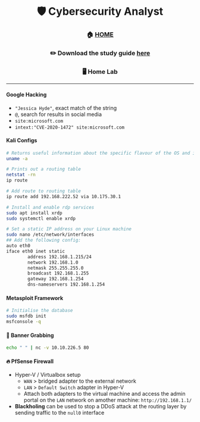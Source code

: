 <div align='center'>

# 🛡️ Cybersecurity Analyst

### 🏠 [HOME](README.md)
### ✏️ Download the study guide [here](https://comptiacdn.azureedge.net/webcontent/docs/default-source/exam-objectives/comptia-cysa-cs0-002-exam-objectives-(6-0).pdf?sfvrsn=86668f47_2)


### 🖥️ Home Lab

</div>


- - -

#### Google Hacking
+ `"Jessica Hyde"`, exact match of the string
+ `@`, search for results in social media
+ `site:microsoft.com`
+ `intext:"CVE-2020-1472" site:microsoft.com`




#### Kali Configs
  
```sh
# Returns useful information about the specific flavour of the OS and its kernel
uname -a

# Prints out a routing table
netstat -rn
ip route

# Add route to routing table
ip route add 192.168.222.52 via 10.175.30.1

# Install and enable rdp services
sudo apt install xrdp
sudo systemctl enable xrdp

# Set a static IP address on your Linux machine
sudo nano /etc/network/interfaces
## Add the following config: 
auto eth0
iface eth0 inet static
        address 192.168.1.215/24
        network 192.168.1.0
        netmask 255.255.255.0
        broadcast 192.168.1.255
        gateway 192.168.1.254
        dns-nameservers 192.168.1.254
```

#### Metasploit Framework

```sh
# Initialise the database
sudo msfdb init
msfconsole -q
```

#### 🚩 **Banner Grabbing**
```sh
echo " " | nc -v 10.10.226.5 80
```

#### 🔥 PfSense Firewall
+ Hyper-V / Virtualbox setup
   + `WAN` > bridged adapter to the external network
   + `LAN` > `Default Switch` adapter in Hyper-V
   + Attach both adapters to the virtual machine and access the admin portal on the `LAN` network on amother machine: `http://192.168.1.1/`
+ **Blackholing** can be used to stop a DDoS attack at the routing layer by sending traffic to the `null0` interface
